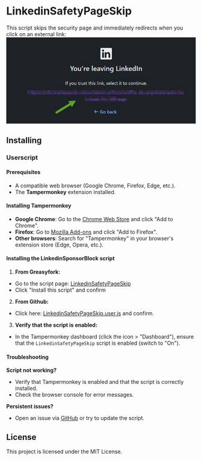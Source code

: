 # LinkedinSafetyPageSkip

This script skips the security page and immediately redirects when you click on an external link:
![Safety page](img/image.png)

## Installing

### Userscript

#### Prerequisites

- A compatible web browser (Google Chrome, Firefox, Edge, etc.).
- The **Tampermonkey** extension installed.

#### Installing Tampermonkey

- **Google Chrome**: Go to the [Chrome Web Store](https://chromewebstore.google.com/detail/tampermonkey/dhdgffkkebhmkfjojejmpbldmpobfkfo?pli=1) and click "Add to Chrome".
- **Firefox**: Go to [Mozilla Add-ons](https://addons.mozilla.org/fr/firefox/addon/tampermonkey/) and click "Add to Firefox".
- **Other browsers**: Search for "Tampermonkey" in your browser's extension store (Edge, Opera, etc.).

#### Installing the LinkedinSponsorBlock script

1. **From Greasyfork:**

- Go to the script page: [LinkedinSafetyPageSkip](https://greasyfork.org/fr/scripts/546877-linkedinsponsorblock)
- Click "Install this script" and confirm

2. **From Github:**

- Click here: [LinkedinSafetyPageSkip.user.js](https://github.com/Hogwai/LinkedinSafetyPageSkip/raw/refs/heads/main/LinkedinSafetyPageSkip.user.js) and confirm.

3. **Verify that the script is enabled:**

- In the Tampermonkey dashboard (click the icon > "Dashboard"), ensure that the `LinkedinSafetyPageSkip` script is enabled (switch to "On").

#### Troubleshooting

**Script not working?**

- Verify that Tampermonkey is enabled and that the script is correctly installed.
- Check the browser console for error messages.

**Persistent issues?**

- Open an issue via [GitHub](https://github.com/Hogwai/LinkedinSafetyPageSkip/issues) or try to update the script.

## License

This project is licensed under the MIT License.
